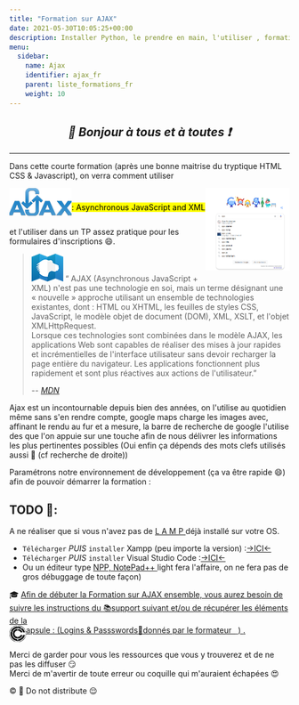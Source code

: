 ```yaml
---
title: "Formation sur AJAX"
date: 2021-05-30T10:05:25+00:00
description: Installer Python, le prendre en main, l'utiliser , formation algo début avancé algorithmie VSC cisual studio code
menu:
  sidebar:
    name: Ajax
    identifier: ajax_fr
    parent: liste_formations_fr
    weight: 10
---
```


## _<center>:loudspeaker: Bonjour à tous et à toutes :heavy_exclamation_mark:</center>_

---

Dans cette courte formation (après une bonne maitrise du tryptique HTML <i class="fab fa-html5"></i> CSS<i class="fab fa-css3-alt"></i> & Javascript<i class="fab fa-js-square"></i>), on verra comment utiliser

<img style="float:left;" src="ajax_h50.png"><mark style='line-height:70px;'> : Asynchronous JavaScript and XML</mark>
<img align="right" width="30%" src="ajax1.png">
et l'utiliser dans un TP assez pratique pour les formulaires d'inscriptions :smile:.

> ![MDN citation](MDN_h50.png) “ AJAX (Asynchronous JavaScript + XML) n'est pas une technologie en soi, mais un terme désignant une « nouvelle » approche utilisant un ensemble de technologies existantes, dont : HTML ou XHTML, les feuilles de styles CSS, JavaScript, le modèle objet de document (DOM), XML, XSLT, et l'objet XMLHttpRequest. <br/>Lorsque ces technologies sont combinées dans le modèle AJAX, les applications Web sont capables de réaliser des mises à jour rapides et incrémentielles de l'interface utilisateur sans devoir recharger la page entière du navigateur. Les applications fonctionnent plus rapidement et sont plus réactives aux actions de l'utilisateur.”
>
> -- <cite>[MDN <i class="fas fa-external-link-alt"></i>](https://developer.mozilla.org/fr/docs/Web/Guide/AJAX)</cite>

Ajax est un incontournable depuis bien des années, on l'utilise au quotidien même sans s'en rendre compte, google maps charge les images avec, affinant le rendu au fur et a mesure, la barre de recherche de google l'utilise des que l'on appuie sur une touche afin de nous délivrer les informations les plus pertinentes possibles (Oui enfin ça dépends des mots clefs utilisés aussi :tongue: (cf recherche de droite))

Paramétrons notre environnement de développement (ça va être rapide :smile:) afin de pouvoir démarrer la formation :

## TODO :roller_coaster::

A ne réaliser que si vous n'avez pas de [L A M P <i class="fas fa-external-link-alt"></i>](https://fr.wikipedia.org/wiki/LAMP) déjà installé sur votre OS.

- `Télécharger` _PUIS_ `installer` Xampp (peu importe la version) :[->ICI<- <i class="fas fa-external-link-alt"></i>](https://www.apachefriends.org/fr/index.html)
- `Télécharger` _PUIS_ `installer` Visual Studio Code :[->ICI<- <i class="fas fa-external-link-alt"></i>](https://code.visualstudio.com/)
- Ou un éditeur type [NPP, NotePad++ <i class="fas fa-external-link-alt"></i>](https://notepad-plus-plus.org/) light fera l'affaire, on ne fera pas de gros débuggage de toute façon)

<div class="d-sm-block  alert alert-success  text-left" role="alert">

:mortar_board: [Afin de débuter la Formation sur AJAX ensemble, vous aurez besoin de suivre les instructions du :books:support suivant et/ou de récupérer les éléments de la <span style='display:FLEX;margin:0'> <img style="vertical-align: bottom;" src="/images/icones/w30/capsule_30.png" alt="C">apsule : (Logins & Passswords :closed_lock_with_key: donnés par le formateur &nbsp; <i class="fas fa-chalkboard-teacher"></i> &nbsp;)&nbsp; <i class="fas fa-external-link-alt"></i>.</span>](http://franpan.free.fr/formation/_ajax005 "lien vers le site contenant les fichiers de la formation")

</div>

Merci de garder pour vous les ressources que vous y trouverez et de ne pas les diffuser :smirk:  
Merci de m'avertir de toute erreur ou coquille qui m'auraient échapées :heart_eyes:

:copyright: :no_entry_sign: Do not distribute :relieved:
